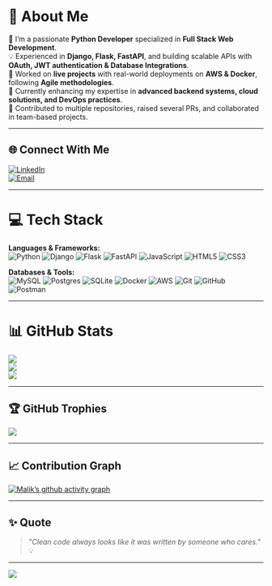 # 💫 About Me
🔭 I’m a passionate **Python Developer** specialized in **Full Stack Web Development**.  
💡 Experienced in **Django, Flask, FastAPI**, and building scalable APIs with **OAuth, JWT authentication & Database Integrations**.  
🚀 Worked on **live projects** with real-world deployments on **AWS & Docker**, following **Agile methodologies**.  
🌱 Currently enhancing my expertise in **advanced backend systems, cloud solutions, and DevOps practices**.  
📌 Contributed to multiple repositories, raised several PRs, and collaborated in team-based projects.  

---

## 🌐 Connect With Me
[![LinkedIn](https://img.shields.io/badge/LinkedIn-%230077B5.svg?logo=linkedin&logoColor=white)](https://linkedin.com/in/malik-shaikh-6bab47312)  
[![Email](https://img.shields.io/badge/Email-D14836?logo=gmail&logoColor=white)](mailto:malikshaikh0105@gmail.com)

---

# 💻 Tech Stack
**Languages & Frameworks:**  
![Python](https://img.shields.io/badge/python-3670A0?style=for-the-badge&logo=python&logoColor=ffdd54)
![Django](https://img.shields.io/badge/django-%23092E20.svg?style=for-the-badge&logo=django&logoColor=white)
![Flask](https://img.shields.io/badge/flask-%23000.svg?style=for-the-badge&logo=flask&logoColor=white)
![FastAPI](https://img.shields.io/badge/FastAPI-005571?style=for-the-badge&logo=fastapi)
![JavaScript](https://img.shields.io/badge/javascript-%23323330.svg?style=for-the-badge&logo=javascript&logoColor=%23F7DF1E)
![HTML5](https://img.shields.io/badge/html5-%23E34F26.svg?style=for-the-badge&logo=html5&logoColor=white)
![CSS3](https://img.shields.io/badge/css3-%231572B6.svg?style=for-the-badge&logo=css3&logoColor=white)

**Databases & Tools:**  
![MySQL](https://img.shields.io/badge/mysql-4479A1.svg?style=for-the-badge&logo=mysql&logoColor=white)
![Postgres](https://img.shields.io/badge/postgres-%23316192.svg?style=for-the-badge&logo=postgresql&logoColor=white)
![SQLite](https://img.shields.io/badge/sqlite-%2307405e.svg?style=for-the-badge&logo=sqlite&logoColor=white)
![Docker](https://img.shields.io/badge/docker-%230db7ed.svg?style=for-the-badge&logo=docker&logoColor=white)
![AWS](https://img.shields.io/badge/AWS-%23FF9900.svg?style=for-the-badge&logo=amazon-aws&logoColor=white)
![Git](https://img.shields.io/badge/git-%23F05033.svg?style=for-the-badge&logo=git&logoColor=white)
![GitHub](https://img.shields.io/badge/github-%23121011.svg?style=for-the-badge&logo=github&logoColor=white)
![Postman](https://img.shields.io/badge/Postman-FF6C37?style=for-the-badge&logo=postman&logoColor=white)

---

# 📊 GitHub Stats
![](https://github-readme-stats.vercel.app/api?username=skmalik01&theme=dark&hide_border=false&include_all_commits=true&count_private=false)  
![](https://streak-stats.demolab.com/?user=skmalik01&theme=dark&hide_border=false)  
![](https://github-readme-stats.vercel.app/api/top-langs/?username=skmalik01&theme=dark&hide_border=false&include_all_commits=true&count_private=false&layout=compact)

---

## 🏆 GitHub Trophies
![](https://github-profile-trophy.vercel.app/?username=skmalik01&theme=onedark&no-frame=true&margin-w=10)

---

## 📈 Contribution Graph
[![Malik’s github activity graph](https://github-readme-activity-graph.vercel.app/graph?username=skmalik01&theme=react-dark&hide_border=true)](https://github.com/skmalik01)

---

## ✨ Quote
> *"Clean code always looks like it was written by someone who cares."* 💡

---

[![](https://visitcount.itsvg.in/api?id=skmalik01&icon=0&color=0)](https://visitcount.itsvg.in)
